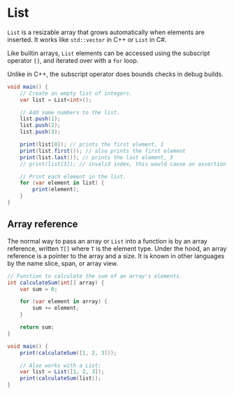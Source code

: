 # List

`List` is a resizable array that grows automatically when elements are inserted.
It works like `std::vector` in C++ or `List` in C#.

Like builtin arrays, `List` elements can be accessed using the subscript operator `[]`,
and iterated over with a `for` loop.

Unlike in C++, the subscript operator does bounds checks in debug builds.

```cs
void main() {
    // Create an empty list of integers.
    var list = List<int>();

    // Add some numbers to the list.
    list.push(1);
    list.push(2);
    list.push(3);

    print(list[0]); // prints the first element, 1
    print(list.first()); // also prints the first element
    print(list.last()); // prints the last element, 3
    // print(list[3]); // invalid index, this would cause an assertion error

    // Print each element in the list.
    for (var element in list) {
        print(element);
    }
}
```

## Array reference

The normal way to pass an array or `List` into a function is by an array reference,
written `T[]` where `T` is the element type.
Under the hood, an array reference is a pointer to the array and a size.
It is known in other languages by the name slice, span, or array view.

```cs
// Function to calculate the sum of an array's elements.
int calculateSum(int[] array) {
    var sum = 0;

    for (var element in array) {
        sum += element;
    }

    return sum;
}

void main() {
    print(calculateSum([1, 2, 3]));

    // Also works with a List:
    var list = List([1, 2, 3]);
    print(calculateSum(list));
}
```
